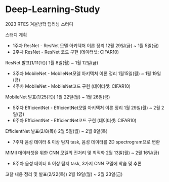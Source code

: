 # Deep-Learning-Study
2023 RTES 겨울방학 딥러닝 스터디 

스터디 계획

- 1주차	ResNet	- ResNet 모델 아키텍처 이론 정리	12월 29일(금) ~ 1월 5일(금)
- 2주차	ResNet	- ResNet 코드 구현 (데이터셋: CIFAR10)

ResNet 발표(1/11(목))	1월 8일(월) ~ 1월 12일(금)

- 3주차	MobileNet	- MobileNet모델 아키텍처 이론 정리	1월15일(월) ~ 1월 19일(금)
- 4주차	MobileNet	- MobileNet코드 구현 (데이터셋: CIFAR10)

MobileNet 발표(1/25(목))	1월 22일(월) ~ 1월 26일(금)

- 5주차	EfficientNet	- EfficientNet모델 아키텍처 이론 정리	1월 29일(월) ~ 2월 2일(금)
- 6주차	EfficientNet	- EfficientNet코드 구현 (데이터셋: CIFAR10)

EfficientNet 발표(2/8(목))	2월 5일(월) ~ 2월 8일(목)

- 7주차	음성 데이터 & 이상 탐지 task, 음성 데이터를 2D spectrogram으로 변환

MIMII 데이터셋을 위한 CNN 모델의 전처리 및 최적화	2월 13일(월) ~ 2월 16일(금)

- 8주차	음성 데이터 & 이상 탐지 task, 3가지 CNN 모델에 학습 및 추론 

고찰 내용 정리 및 발표(2/22(목))	2월 19일(월) ~ 2월 23일(금)
